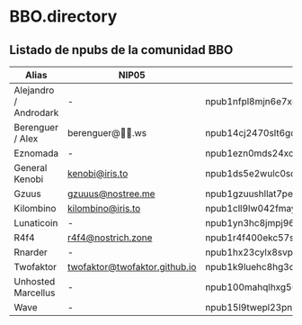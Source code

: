 # BBO.directory
## Listado de npubs de la comunidad BBO
| Alias                     | NIP05                         | Npub                                                          |
| ------------------------- | -------------                 |---------------------------------------------------------------|
| Alejandro / Androdark     | -                             |npub1nfpl8mjn6e7xesj2amdz7464frdn2tmqlzuan97wx25et0f48evszsjspn|
| Berenguer / Alex          |berenguer@🌠🌌.ws             |npub14cj2470slt6gq95rhucj7cxu9pkrtr0jjmnkl5dp5t47zj2fmgns3yfqyg|
| Eznomada                  | -                             |npub1ezn0mds24xca744nvrs2kkhpfhnvju92cg62avfgz7sc35xuzdgqlesxpt|
| General Kenobi            | kenobi@iris.to                |npub1ds5e2wulc0sdn9kdq8yku2drwhx34lsuyggulrfl0f354un53cvqsqqrhg|
| Gzuus                     | gzuuus@nostree.me             |npub1gzuushllat7pet0ccv9yuhygvc8ldeyhrgxuwg744dn5khnpk3gs3ea5ds|
| Kilombino                 | kilombino@iris.to             |npub1cll9lw042fmaydqpcs6xftrrtgx0nfaljclc5ve2n74k5wngntpqen3945|
| Lunaticoin                | -                             |npub1yn3hc8jmpj963h0zw49ullrrkkefn7qxf78mj29u7v2mn3yktuasx3mzt0|
| R4f4                      | r4f4@nostrich.zone            |npub1r4f400ekc57sjg05v883nxpjmfudjgutf95d8dgc2pgazx7lpffqaf063p|
| Rnarder                   | -                             |npub1hx23cylx8svputuezal2ur5d7wz2r4lvvjudk2q2j33u8f3rge3slc9t6a|
| Twofaktor                 | twofaktor@twofaktor.github.io |npub1k9luehc8hg3c0upckdzzvusv66x3zt0eyw7290kclrpsndepz92sfcpp63|
| Unhosted Marcellus        | -                             |npub100mahqlhxg50thmt5dyynu40nl25hat9kkkknzk8pqjfkvgq0xsqtdfyy5|
| Wave                      | -                             |npub15l9twepl23pnnj837h7xgmxtl7smn2mps3466g4nxjpk3g9a9xrss94elr|
